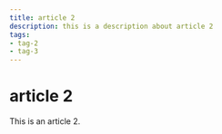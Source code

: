 ```yaml
---
title: article 2
description: this is a description about article 2
tags:
- tag-2
- tag-3
---
```


# article 2

This is an article 2.